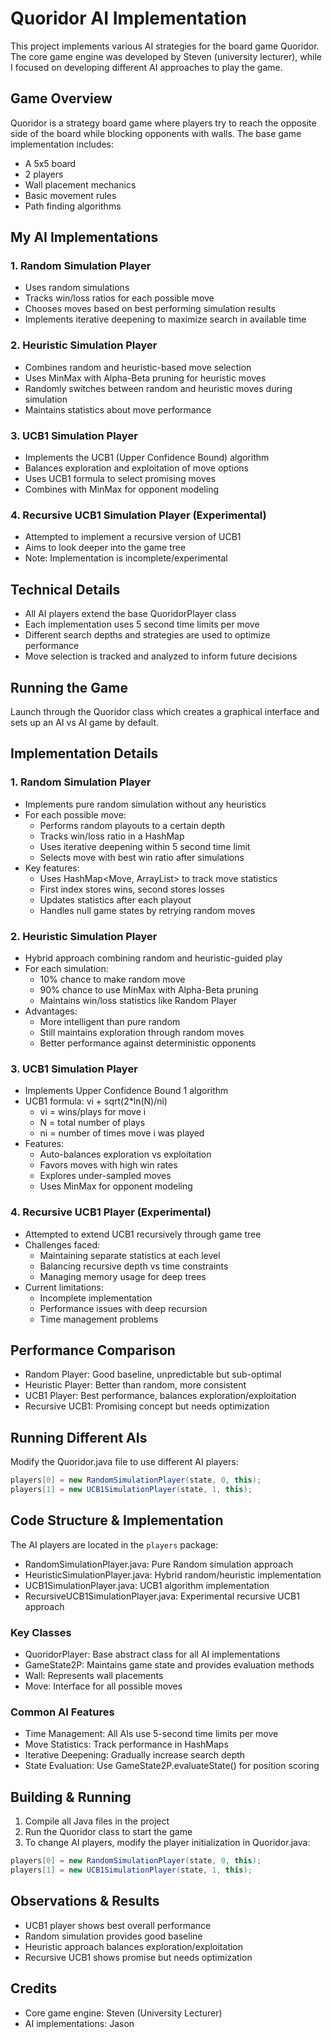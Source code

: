 # Quoridor AI Implementation

This project implements various AI strategies for the board game Quoridor. The core game engine was developed by Steven (university lecturer), while I focused on developing different AI approaches to play the game.

## Game Overview
Quoridor is a strategy board game where players try to reach the opposite side of the board while blocking opponents with walls. The base game implementation includes:
- A 5x5 board
- 2 players
- Wall placement mechanics
- Basic movement rules
- Path finding algorithms

## My AI Implementations

### 1. Random Simulation Player
- Uses random simulations
- Tracks win/loss ratios for each possible move
- Chooses moves based on best performing simulation results
- Implements iterative deepening to maximize search in available time

### 2. Heuristic Simulation Player
- Combines random and heuristic-based move selection
- Uses MinMax with Alpha-Beta pruning for heuristic moves
- Randomly switches between random and heuristic moves during simulation
- Maintains statistics about move performance

### 3. UCB1 Simulation Player 
- Implements the UCB1 (Upper Confidence Bound) algorithm
- Balances exploration and exploitation of move options
- Uses UCB1 formula to select promising moves
- Combines with MinMax for opponent modeling

### 4. Recursive UCB1 Simulation Player (Experimental)
- Attempted to implement a recursive version of UCB1
- Aims to look deeper into the game tree
- Note: Implementation is incomplete/experimental

## Technical Details
- All AI players extend the base QuoridorPlayer class
- Each implementation uses 5 second time limits per move
- Different search depths and strategies are used to optimize performance
- Move selection is tracked and analyzed to inform future decisions

## Running the Game
Launch through the Quoridor class which creates a graphical interface and sets up an AI vs AI game by default.

## Implementation Details

### 1. Random Simulation Player
- Implements pure random simulation without any heuristics
- For each possible move:
  - Performs random playouts to a certain depth
  - Tracks win/loss ratio in a HashMap
  - Uses iterative deepening within 5 second time limit
  - Selects move with best win ratio after simulations
- Key features:
  - Uses HashMap<Move, ArrayList<Double>> to track move statistics
  - First index stores wins, second stores losses
  - Updates statistics after each playout
  - Handles null game states by retrying random moves

### 2. Heuristic Simulation Player  
- Hybrid approach combining random and heuristic-guided play
- For each simulation:
  - 10% chance to make random move
  - 90% chance to use MinMax with Alpha-Beta pruning
  - Maintains win/loss statistics like Random Player
- Advantages:
  - More intelligent than pure random
  - Still maintains exploration through random moves
  - Better performance against deterministic opponents

### 3. UCB1 Simulation Player
- Implements Upper Confidence Bound 1 algorithm
- UCB1 formula: vi + sqrt(2*ln(N)/ni)
  - vi = wins/plays for move i
  - N = total number of plays
  - ni = number of times move i was played
- Features:
  - Auto-balances exploration vs exploitation
  - Favors moves with high win rates
  - Explores under-sampled moves
  - Uses MinMax for opponent modeling

### 4. Recursive UCB1 Player (Experimental)
- Attempted to extend UCB1 recursively through game tree
- Challenges faced:
  - Maintaining separate statistics at each level
  - Balancing recursive depth vs time constraints
  - Managing memory usage for deep trees
- Current limitations:
  - Incomplete implementation
  - Performance issues with deep recursion
  - Time management problems

## Performance Comparison
- Random Player: Good baseline, unpredictable but sub-optimal
- Heuristic Player: Better than random, more consistent
- UCB1 Player: Best performance, balances exploration/exploitation
- Recursive UCB1: Promising concept but needs optimization

## Running Different AIs
Modify the Quoridor.java file to use different AI players:
```java
players[0] = new RandomSimulationPlayer(state, 0, this);
players[1] = new UCB1SimulationPlayer(state, 1, this);
```

## Code Structure & Implementation
The AI players are located in the `players` package:
- RandomSimulationPlayer.java: Pure Random simulation approach
- HeuristicSimulationPlayer.java: Hybrid random/heuristic implementation
- UCB1SimulationPlayer.java: UCB1 algorithm implementation
- RecursiveUCB1SimulationPlayer.java: Experimental recursive UCB1 approach

### Key Classes
- QuoridorPlayer: Base abstract class for all AI implementations
- GameState2P: Maintains game state and provides evaluation methods
- Wall: Represents wall placements
- Move: Interface for all possible moves

### Common AI Features
- Time Management: All AIs use 5-second time limits per move
- Move Statistics: Track performance in HashMaps
- Iterative Deepening: Gradually increase search depth
- State Evaluation: Use GameState2P.evaluateState() for position scoring

## Building & Running

1. Compile all Java files in the project
2. Run the Quoridor class to start the game
3. To change AI players, modify the player initialization in Quoridor.java:

```java
players[0] = new RandomSimulationPlayer(state, 0, this);
players[1] = new UCB1SimulationPlayer(state, 1, this);
```

## Observations & Results
- UCB1 player shows best overall performance
- Random simulation provides good baseline
- Heuristic approach balances exploration/exploitation
- Recursive UCB1 shows promise but needs optimization

## Credits
- Core game engine: Steven (University Lecturer)
- AI implementations: Jason
